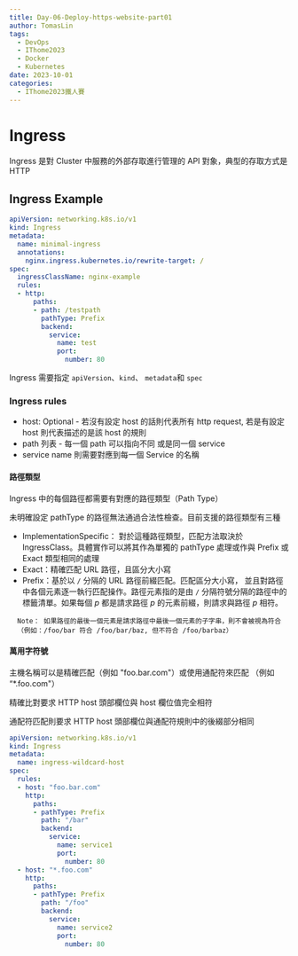 ```yaml
---
title: Day-06-Deploy-https-website-part01
author: TomasLin
tags:
  - DevOps
  - IThome2023
  - Docker
  - Kubernetes
date: 2023-10-01
categories:
  - IThome2023鐵人賽
---
```


# Ingress

Ingress 是對 Cluster 中服務的外部存取進行管理的 API 對象，典型的存取方式是 HTTP

## Ingress Example

```yaml
apiVersion: networking.k8s.io/v1
kind: Ingress
metadata:
  name: minimal-ingress
  annotations:
    nginx.ingress.kubernetes.io/rewrite-target: /
spec:
  ingressClassName: nginx-example
  rules:
  - http:
      paths:
      - path: /testpath
        pathType: Prefix
        backend:
          service:
            name: test
            port:
              number: 80
```

Ingress 需要指定 `apiVersion`、`kind`、 `metadata`和 `spec`

### Ingress rules

* host: Optional - 若沒有設定 host 的話則代表所有 http request, 若是有設定 host 則代表描述的是該 host 的規則
* path 列表 - 每一個 path 可以指向不同 或是同一個 service
* service name 則需要對應到每一個 Service 的名稱

#### 路徑類型

Ingress 中的每個路徑都需要有對應的路徑類型（Path Type）

未明確設定 pathType 的路徑無法通過合法性檢查。目前支援的路徑類型有三種

* ImplementationSpecific： 對於這種路徑類型，匹配方法取決於 IngressClass。具體實作可以將其作為單獨的 pathType 處理或作與 Prefix 或 Exact 類型相同的處理
* Exact：精確匹配 URL 路徑，且區分大小寫
* Prefix：基於以 `/` 分隔的 URL 路徑前綴匹配。匹配區分大小寫， 並且對路徑中各個元素逐一執行匹配操作。路徑元素指的是由 `/` 分隔符號分隔的路徑中的標籤清單。如果每個 *p* 都是請求路徑 *p* 的元素前綴，則請求與路徑 *p* 相符。

```
  Note： 如果路徑的最後一個元素是請求路徑中最後一個元素的子字串，則不會被視為符合
  （例如：/foo/bar 符合 /foo/bar/baz, 但不符合 /foo/barbaz）
```

#### 萬用字符號

主機名稱可以是精確匹配（例如 "foo.bar.com"）或使用通配符來匹配 （例如 “*.foo.com"）

精確比對要求 HTTP host 頭部欄位與 host 欄位值完全相符

通配符匹配則要求 HTTP host 頭部欄位與通配符規則中的後綴部分相同 

```yaml
apiVersion: networking.k8s.io/v1
kind: Ingress
metadata:
  name: ingress-wildcard-host
spec:
  rules:
  - host: "foo.bar.com"
    http:
      paths:
      - pathType: Prefix
        path: "/bar"
        backend:
          service:
            name: service1
            port:
              number: 80
  - host: "*.foo.com"
    http:
      paths:
      - pathType: Prefix
        path: "/foo"
        backend:
          service:
            name: service2
            port:
              number: 80
```